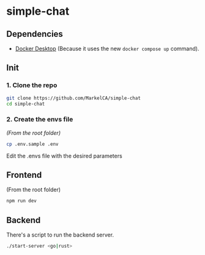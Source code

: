 # simple-chat

## Dependencies
- [Docker Desktop](https://www.docker.com/products/docker-desktop/) (Because it uses the new `docker compose up` command).

## Init
### 1. Clone the repo
```bash
git clone https://github.com/MarkelCA/simple-chat
cd simple-chat
```
### 2. Create the envs file
*(From the root folder)*
```bash
cp .env.sample .env
```
Edit the .envs file with the desired parameters

## Frontend
(From the root folder)

```bash
npm run dev
```

## Backend
There's a script to run the backend server.
```bash
./start-server <go|rust>
```

